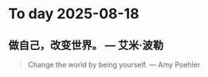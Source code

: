 
# To day 2025-08-18


## 做自己，改变世界。 — 艾米·波勒
> Change the world by being yourself. — Amy Poehler

    